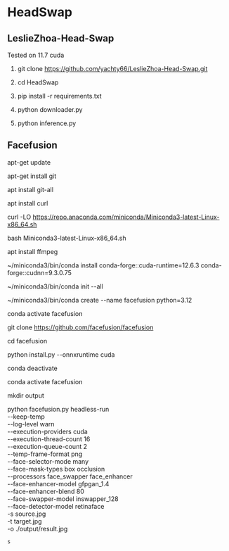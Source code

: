 # HeadSwap

## LeslieZhoa-Head-Swap

Tested on 11.7 cuda

1. git clone https://github.com/yachty66/LeslieZhoa-Head-Swap.git

2. cd HeadSwap

3. pip install -r requirements.txt

4. python downloader.py

5. python inference.py

## Facefusion

apt-get update

apt-get install git

apt install git-all

apt install curl

curl -LO https://repo.anaconda.com/miniconda/Miniconda3-latest-Linux-x86_64.sh

bash Miniconda3-latest-Linux-x86_64.sh

apt install ffmpeg

~/miniconda3/bin/conda install conda-forge::cuda-runtime=12.6.3 conda-forge::cudnn=9.3.0.75

~/miniconda3/bin/conda init --all

~/miniconda3/bin/conda create --name facefusion python=3.12

conda activate facefusion

git clone https://github.com/facefusion/facefusion

cd facefusion

python install.py --onnxruntime cuda

conda deactivate

conda activate facefusion

mkdir output

python facefusion.py headless-run \
    --keep-temp \
    --log-level warn \
    --execution-providers cuda \
    --execution-thread-count 16 \
    --execution-queue-count 2 \
    --temp-frame-format png \
    --face-selector-mode many \
    --face-mask-types box occlusion \
    --processors face_swapper face_enhancer \
    --face-enhancer-model gfpgan_1.4 \
    --face-enhancer-blend 80 \
    --face-swapper-model inswapper_128 \
    --face-detector-model retinaface \
    -s source.jpg \
    -t target.jpg \
    -o ./output/result.jpg


    s